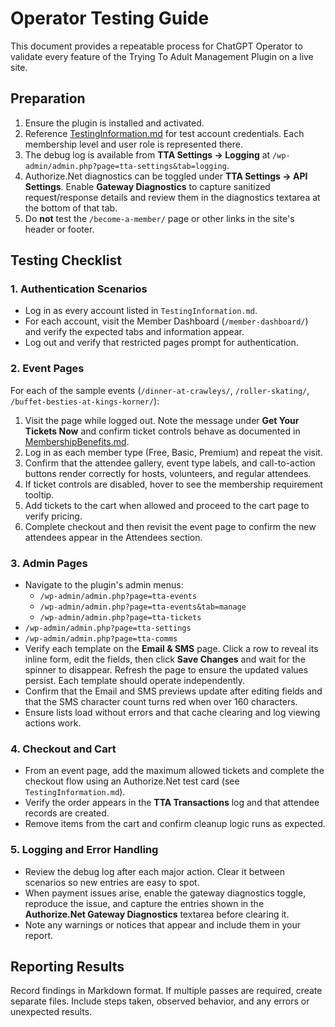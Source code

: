 # Operator Testing Guide

This document provides a repeatable process for ChatGPT Operator to validate every feature of the Trying To Adult Management Plugin on a live site.

## Preparation

1. Ensure the plugin is installed and activated.
2. Reference [TestingInformation.md](TestingInformation.md) for test account credentials. Each membership level and user role is represented there.
3. The debug log is available from **TTA Settings → Logging** at `/wp-admin/admin.php?page=tta-settings&tab=logging`.
4. Authorize.Net diagnostics can be toggled under **TTA Settings → API Settings**. Enable **Gateway Diagnostics** to capture sanitized request/response details and review them in the diagnostics textarea at the bottom of that tab.
5. Do **not** test the `/become-a-member/` page or other links in the site's header or footer.

## Testing Checklist

### 1. Authentication Scenarios
- Log in as every account listed in `TestingInformation.md`.
- For each account, visit the Member Dashboard (`/member-dashboard/`) and verify the expected tabs and information appear.
- Log out and verify that restricted pages prompt for authentication.

### 2. Event Pages
For each of the sample events (`/dinner-at-crawleys/`, `/roller-skating/`, `/buffet-besties-at-kings-korner/`):
1. Visit the page while logged out. Note the message under **Get Your Tickets Now** and confirm ticket controls behave as documented in [MembershipBenefits.md](MembershipBenefits.md).
2. Log in as each member type (Free, Basic, Premium) and repeat the visit.
3. Confirm that the attendee gallery, event type labels, and call-to-action buttons render correctly for hosts, volunteers, and regular attendees.
4. If ticket controls are disabled, hover to see the membership requirement tooltip.
5. Add tickets to the cart when allowed and proceed to the cart page to verify pricing.
6. Complete checkout and then revisit the event page to confirm the new attendees appear in the Attendees section.

### 3. Admin Pages
- Navigate to the plugin's admin menus:
  - `/wp-admin/admin.php?page=tta-events`
  - `/wp-admin/admin.php?page=tta-events&tab=manage`
  - `/wp-admin/admin.php?page=tta-tickets`
- `/wp-admin/admin.php?page=tta-settings`
- `/wp-admin/admin.php?page=tta-comms`
- Verify each template on the **Email & SMS** page. Click a row to reveal its inline form, edit the fields, then click **Save Changes** and wait for the spinner to disappear. Refresh the page to ensure the updated values persist. Each template should operate independently.
- Confirm that the Email and SMS previews update after editing fields and that the SMS character count turns red when over 160 characters.
- Ensure lists load without errors and that cache clearing and log viewing actions work.

### 4. Checkout and Cart
- From an event page, add the maximum allowed tickets and complete the checkout flow using an Authorize.Net test card (see `TestingInformation.md`).
- Verify the order appears in the **TTA Transactions** log and that attendee records are created.
- Remove items from the cart and confirm cleanup logic runs as expected.

### 5. Logging and Error Handling
- Review the debug log after each major action. Clear it between scenarios so new entries are easy to spot.
- When payment issues arise, enable the gateway diagnostics toggle, reproduce the issue, and capture the entries shown in the **Authorize.Net Gateway Diagnostics** textarea before clearing it.
- Note any warnings or notices that appear and include them in your report.

## Reporting Results
Record findings in Markdown format. If multiple passes are required, create separate files. Include steps taken, observed behavior, and any errors or unexpected results.

